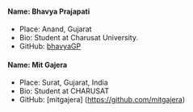 #### Name: Bhavya Prajapati
 - Place: Anand, Gujarat
 - Bio: Student at Charusat University.
 - GitHub: [bhavyaGP](https://github.com/bhavyaGP)

#### Name: Mit Gajera
- Place: Surat, Gujarat, India
- Bio: Student at CHARUSAT
- GitHub: [mitgajera] (https://github.com/mitgajera)